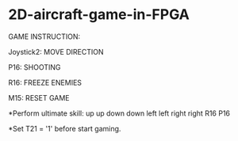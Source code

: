 # 2D-aircraft-game-in-FPGA

GAME INSTRUCTION:

Joystick2: MOVE DIRECTION

P16: SHOOTING

R16: FREEZE ENEMIES

M15: RESET GAME

*Perform ultimate skill: up up down down left left right right R16 P16

*Set T21 = '1' before start gaming.
